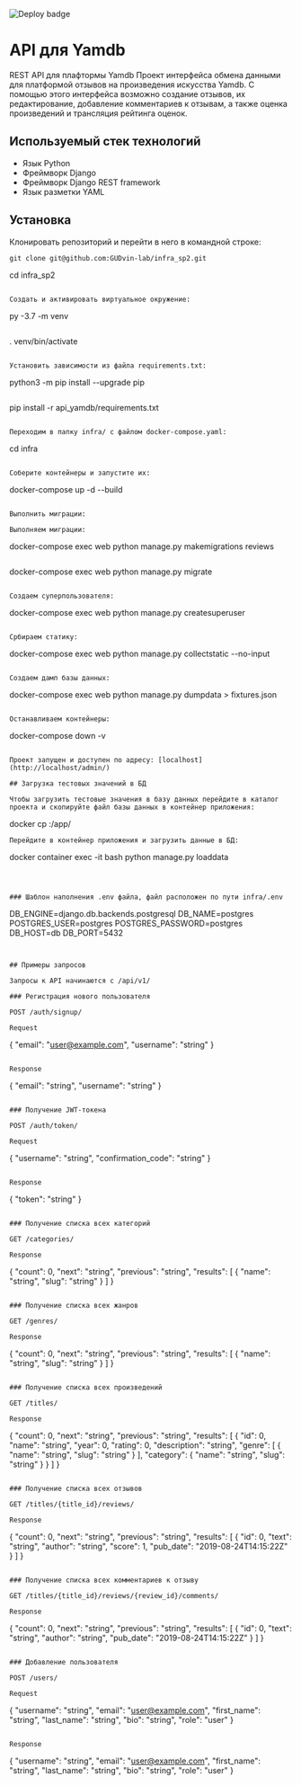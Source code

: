 ![Deploy badge](https://github.com/GUDvin-lab/yamdb_final/actions/workflows/yamdb_workflow.yml/badge.svg)

# API для Yamdb
REST API для плафтормы Yamdb
Проект интерфейса обмена данными для платформой отзывов на произведения искусства Yamdb. С помощью этого интерфейса возможно создание отзывов, их редактирование, добавление комментариев к отзывам, а также оценка произведений и трансляция рейтинга оценок. 

## Используемый стек технологий
- Язык Python
- Фреймворк Django
- Фреймворк Django REST framework
- Язык разметки YAML

## Установка
Клонировать репозиторий и перейти в него в командной строке:

```
git clone git@github.com:GUDvin-lab/infra_sp2.git

```
cd infra_sp2
```

Cоздать и активировать виртуальное окружение:

```
py -3.7 -m venv 
```

```
. venv/bin/activate
```

Установить зависимости из файла requirements.txt:

```
python3 -m pip install --upgrade pip
```

```
pip install -r api_yamdb/requirements.txt
```

Переходим в папку infra/ с файлом docker-compose.yaml:
```
cd infra
```

Cоберите контейнеры и запустите их:
```
docker-compose up -d --build
```

Выполнить миграции:

Выполняем миграции:
```
docker-compose exec web python manage.py makemigrations reviews
```
```
docker-compose exec web python manage.py migrate
```

Создаем суперпользователя:
```
docker-compose exec web python manage.py createsuperuser
```

Србираем статику:
```
docker-compose exec web python manage.py collectstatic --no-input
```

Создаем дамп базы данных:
```
docker-compose exec web python manage.py dumpdata > fixtures.json 
```

Останавливаем контейнеры:
```
docker-compose down -v
```

Проект запущен и доступен по адресу: [localhost](http://localhost/admin/)

## Загрузка тестовых значений в БД

Чтобы загрузить тестовые значения в базу данных перейдите в каталог проекта и скопируйте файл базы данных в контейнер приложения:
```
docker cp <DATA BASE> <CONTAINER ID>:/app/<DATA BASE>
```
Перейдите в контейнер приложения и загрузить данные в БД: 
```
docker container exec -it <CONTAINER ID> bash
python manage.py loaddata <DATA BASE>
```



### Шаблон наполнения .env файла, файл расположен по пути infra/.env
```
DB_ENGINE=django.db.backends.postgresql
DB_NAME=postgres
POSTGRES_USER=postgres
POSTGRES_PASSWORD=postgres
DB_HOST=db
DB_PORT=5432
```


## Примеры запросов

Запросы к API начинаются с /api/v1/

### Регистрация нового пользователя

POST /auth/signup/

Request
```
{
  "email": "user@example.com",
  "username": "string"
}
```

Response
```
{
  "email": "string",
  "username": "string"
}
```

### Получение JWT-токена

POST /auth/token/

Request
```
{
  "username": "string",
  "confirmation_code": "string"
}
```

Response
```
{
  "token": "string"
}
```

### Получение списка всех категорий

GET /categories/

Response
```
{
  "count": 0,
  "next": "string",
  "previous": "string",
  "results": [
    {
      "name": "string",
      "slug": "string"
    }
  ]
}
```

### Получение списка всех жанров

GET /genres/

Response
```
{
  "count": 0,
  "next": "string",
  "previous": "string",
  "results": [
    {
      "name": "string",
      "slug": "string"
    }
  ]
}
```

### Получение списка всех произведений

GET /titles/

Response
```
{
  "count": 0,
  "next": "string",
  "previous": "string",
  "results": [
    {
      "id": 0,
      "name": "string",
      "year": 0,
      "rating": 0,
      "description": "string",
      "genre": [
        {
          "name": "string",
          "slug": "string"
        }
      ],
      "category": {
        "name": "string",
        "slug": "string"
      }
    }
  ]
}
```

### Получение списка всех отзывов

GET /titles/{title_id}/reviews/

Response
```
{
  "count": 0,
  "next": "string",
  "previous": "string",
  "results": [
    {
      "id": 0,
      "text": "string",
      "author": "string",
      "score": 1,
      "pub_date": "2019-08-24T14:15:22Z"
    }
  ]
}
```

### Получение списка всех комментариев к отзыву

GET /titles/{title_id}/reviews/{review_id}/comments/

Response
```
{
  "count": 0,
  "next": "string",
  "previous": "string",
  "results": [
    {
      "id": 0,
      "text": "string",
      "author": "string",
      "pub_date": "2019-08-24T14:15:22Z"
    }
  ]
}
```

### Добавление пользователя

POST /users/

Request
```
{
  "username": "string",
  "email": "user@example.com",
  "first_name": "string",
  "last_name": "string",
  "bio": "string",
  "role": "user"
}
```

Response
```
{
  "username": "string",
  "email": "user@example.com",
  "first_name": "string",
  "last_name": "string",
  "bio": "string",
  "role": "user"
}
```